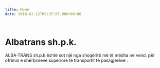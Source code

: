 ```yaml
---
title: Home
date: 2018-02-12T08:37:57.000+00:00

---
```

# Albatrans sh.p.k.

ALBA-TRANS sh.p.k është sot një nga shoqëritë më të mëdha në vend, për ofrimin e shërbimeve superiore të transportit të pasagjerëve .